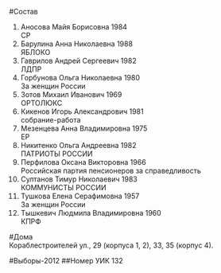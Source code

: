 #Состав
1. Аносова Майя Борисовна 1984   
    СР
2. Барулина Анна Николаевна 1988   
    ЯБЛОКО
3. Гаврилов Андрей Сергеевич 1982   
    ЛДПР
4. Горбунова Ольга Николаевна 1980   
    За женщин России
5. Зотов Михаил Иванович 1969   
    ОРТОЛЮКС
6. Кикенов Игорь Александрович 1981   
    собрание-работа
7. Мезенцева Анна Владимировна 1975   
    ЕР
8. Никитенко Ольга Андреевна 1982   
    ПАТРИОТЫ РОССИИ
9. Перфилова Оксана Викторовна 1966   
    Российская партия пенсионеров за справедливость
10. Султанов Тимур Николаевич 1983   
    КОММУНИСТЫ РОССИИ
11. Тушкова Елена Серафимовна 1957   
    За женщин России
12. Тышкевич Людмила Владимировна 1960   
    КПРФ

#Дома  
Кораблестроителей ул.,     29 (корпуса 1, 2), 33, 35 (корпус 4).

#Выборы-2012
##Номер УИК
132
